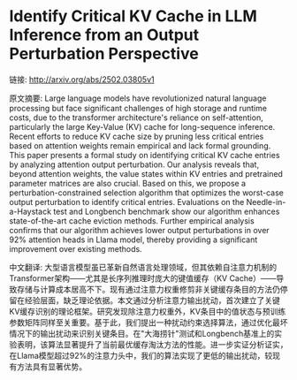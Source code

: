 # Identify Critical KV Cache in LLM Inference from an Output Perturbation Perspective

链接: http://arxiv.org/abs/2502.03805v1

原文摘要:
Large language models have revolutionized natural language processing but
face significant challenges of high storage and runtime costs, due to the
transformer architecture's reliance on self-attention, particularly the large
Key-Value (KV) cache for long-sequence inference. Recent efforts to reduce KV
cache size by pruning less critical entries based on attention weights remain
empirical and lack formal grounding. This paper presents a formal study on
identifying critical KV cache entries by analyzing attention output
perturbation. Our analysis reveals that, beyond attention weights, the value
states within KV entries and pretrained parameter matrices are also crucial.
Based on this, we propose a perturbation-constrained selection algorithm that
optimizes the worst-case output perturbation to identify critical entries.
Evaluations on the Needle-in-a-Haystack test and Longbench benchmark show our
algorithm enhances state-of-the-art cache eviction methods. Further empirical
analysis confirms that our algorithm achieves lower output perturbations in
over 92% attention heads in Llama model, thereby providing a significant
improvement over existing methods.

中文翻译:
大型语言模型虽已革新自然语言处理领域，但其依赖自注意力机制的Transformer架构——尤其是长序列推理时庞大的键值缓存（KV Cache）——导致存储与计算成本居高不下。现有通过注意力权重修剪非关键缓存条目的方法仍停留在经验层面，缺乏理论依据。本文通过分析注意力输出扰动，首次建立了关键KV缓存识别的理论框架。研究发现除注意力权重外，KV条目中的值状态与预训练参数矩阵同样至关重要。基于此，我们提出一种扰动约束选择算法，通过优化最坏情况下的输出扰动来识别关键条目。在"大海捞针"测试和Longbench基准上的实验表明，该算法显著提升了当前最优缓存淘汰方法的性能。进一步实证分析证实，在Llama模型超过92%的注意力头中，我们的算法实现了更低的输出扰动，较现有方法具有显著优势。
